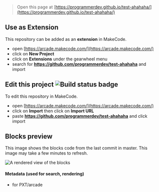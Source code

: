  


> Open this page at [https://programmerdev.github.io/test-ahahaha/](https://programmerdev.github.io/test-ahahaha/)

## Use as Extension

This repository can be added as an **extension** in MakeCode.

* open [https://arcade.makecode.com/](https://arcade.makecode.com/)
* click on **New Project**
* click on **Extensions** under the gearwheel menu
* search for **https://github.com/programmerdev/test-ahahaha** and import

## Edit this project ![Build status badge](https://github.com/programmerdev/test-ahahaha/workflows/MakeCode/badge.svg)

To edit this repository in MakeCode.

* open [https://arcade.makecode.com/](https://arcade.makecode.com/)
* click on **Import** then click on **Import URL**
* paste **https://github.com/programmerdev/test-ahahaha** and click import

## Blocks preview

This image shows the blocks code from the last commit in master.
This image may take a few minutes to refresh.

![A rendered view of the blocks](https://github.com/programmerdev/test-ahahaha/raw/master/.github/makecode/blocks.png)

#### Metadata (used for search, rendering)

* for PXT/arcade
<script src="https://makecode.com/gh-pages-embed.js"></script><script>makeCodeRender("{{ site.makecode.home_url }}", "{{ site.github.owner_name }}/{{ site.github.repository_name }}");</script>
